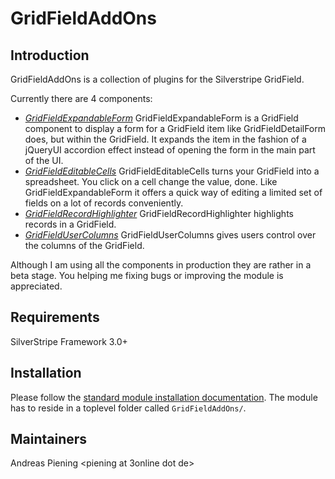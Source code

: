 # GridFieldAddOns

## Introduction

GridFieldAddOns is a collection of plugins for the Silverstripe GridField.

Currently there are 4 components:

- *[GridFieldExpandableForm](http://github.com/smindel/silverstripe-GridFieldAddOns/blob/master/docs/en/GridFieldExpandableForm.md)*
	GridFieldExpandableForm is a GridField component to display a form for a GridField item like GridFieldDetailForm does, but within the GridField. It expands the item in the fashion of a jQueryUI accordion effect instead of opening the form in the main part of the UI.
- *[GridFieldEditableCells](http://github.com/smindel/silverstripe-GridFieldAddOns/blob/master/docs/en/GridFieldEditableCells.md)*
	GridFieldEditableCells turns your GridField into a spreadsheet. You click on a cell change the value, done. Like GridFieldExpandableForm it offers a quick way of editing a limited set of fields on a lot of records conveniently.
- *[GridFieldRecordHighlighter](http://github.com/smindel/silverstripe-GridFieldAddOns/blob/master/docs/en/GridFieldRecordHighlighter.md)*
	GridFieldRecordHighlighter highlights records in a GridField.
- *[GridFieldUserColumns](http://github.com/smindel/silverstripe-GridFieldAddOns/blob/master/docs/en/GridFieldUserColumns.md)*
	GridFieldUserColumns gives users control over the columns of the GridField.

Although I am using all the components in production they are rather in a beta stage. You helping me fixing bugs or improving the module is appreciated.

## Requirements

SilverStripe Framework 3.0+

## Installation

Please follow the [standard module installation documentation](http://doc.silverstripe.org/framework/en/topics/modules). The module has to reside in a toplevel folder called `GridFieldAddOns/`.

## Maintainers

Andreas Piening <piening at 3online dot de>